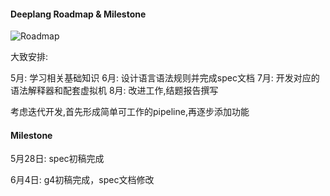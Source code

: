 #### 	Deeplang Roadmap & Milestone

![Roadmap](https://i.loli.net/2020/05/09/HLIsaU15VSrX7Mf.png)

大致安排:

5月: 学习相关基础知识
6月: 设计语言语法规则并完成spec文档
7月: 开发对应的语法解释器和配套虚拟机
8月: 改进工作,结题报告撰写

考虑迭代开发,首先形成简单可工作的pipeline,再逐步添加功能



#### Milestone

5月28日:  spec初稿完成

6月4日: g4初稿完成，spec文档修改